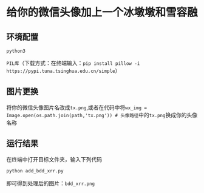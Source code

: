 # 给你的微信头像加上一个冰墩墩和雪容融

## 环境配置
`python3`

`PIL库`（下载方式：在终端输入：`pip install pillow -i https://pypi.tuna.tsinghua.edu.cn/simple`）

## 图片更换

将你的微信头像图片名改成`tx.png`,或者在代码中将`wx_img = Image.open(os.path.join(path,'tx.png')) # 头像路径`中的`tx.png`换成你的头像名称

## 运行结果

在终端中打开目标文件夹，输入下列代码

```python
python add_bdd_xrr.py
```
即可得到处理后的图片：`bdd_xrr.png`
